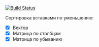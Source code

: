 

[![Build Status](https://travis-ci.org/notorious01/QSort.svg?branch=master)](https://travis-ci.org/notorious01/QSort)

Сортировка вставками по уменьшению:
- [x] Вектор
- [x] Матрица по столбцам
- [x] Матрица по убыванию
